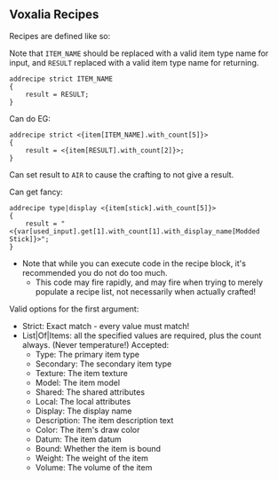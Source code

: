 Voxalia Recipes
---------------

Recipes are defined like so:

Note that `ITEM_NAME` should be replaced with a valid item type name for input, and `RESULT` replaced with a valid item type name for returning.

```
addrecipe strict ITEM_NAME
{
	result = RESULT;
}
```

Can do EG:

```
addrecipe strict <{item[ITEM_NAME].with_count[5]}>
{
	result = <{item[RESULT].with_count[2]}>;
}
```

Can set result to `AIR` to cause the crafting to not give a result.

Can get fancy:

```
addrecipe type|display <{item[stick].with_count[5]}>
{
	result = "<{var[used_input].get[1].with_count[1].with_display_name[Modded Stick]}>";
}
```

- Note that while you can execute code in the recipe block, it's recommended you do not do too much.
	- This code may fire rapidly, and may fire when trying to merely populate a recipe list, not necessarily when actually crafted!

Valid options for the first argument:

- Strict: Exact match - every value must match!
- List|Of|Items: all the specified values are required, plus the count always. (Never temperature!) Accepted:
	- Type: The primary item type
	- Secondary: The secondary item type
	- Texture: The item texture
	- Model: The item model
	- Shared: The shared attributes
	- Local: The local attributes
	- Display: The display name
	- Description: The item description text
	- Color: The item's draw color
	- Datum: The item datum
	- Bound: Whether the item is bound
	- Weight: The weight of the item
	- Volume: The volume of the item
